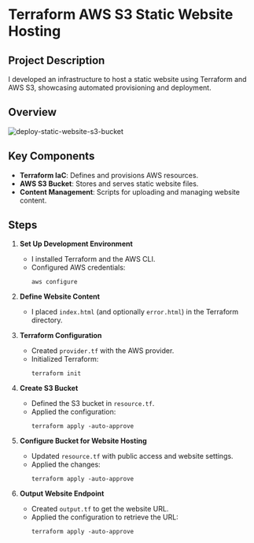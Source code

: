 # Terraform AWS S3 Static Website Hosting

## Project Description
I developed an infrastructure to host a static website using Terraform and AWS S3, showcasing automated provisioning and deployment.

## Overview
![deploy-static-website-s3-bucket](https://github.com/user-attachments/assets/83cb65eb-876e-4fb7-bc76-cce5572a9ba7)

## Key Components

- **Terraform IaC**: Defines and provisions AWS resources.
- **AWS S3 Bucket**: Stores and serves static website files.
- **Content Management**: Scripts for uploading and managing website content.

## Steps

1. **Set Up Development Environment**
   - I installed Terraform and the AWS CLI.
   - Configured AWS credentials:
     ```shell
     aws configure
     ```

2. **Define Website Content**
   - I placed `index.html` (and optionally `error.html`) in the Terraform directory.

3. **Terraform Configuration**
   - Created `provider.tf` with the AWS provider.
   - Initialized Terraform:
     ```shell
     terraform init
     ```

4. **Create S3 Bucket**
   - Defined the S3 bucket in `resource.tf`.
   - Applied the configuration:
     ```shell
     terraform apply -auto-approve
     ```

5. **Configure Bucket for Website Hosting**
   - Updated `resource.tf` with public access and website settings.
   - Applied the changes:
     ```shell
     terraform apply -auto-approve
     ```

6. **Output Website Endpoint**
   - Created `output.tf` to get the website URL.
   - Applied the configuration to retrieve the URL:
     ```shell
     terraform apply -auto-approve
     ```
